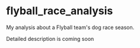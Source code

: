 # flyball_race_analysis
My analysis about a Flyball team's dog race season.

Detailed description is coming soon
